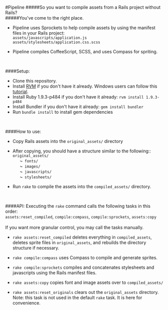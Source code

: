 #Pipeline
#####So you want to compile assets from a Rails project without Rails?<br />
#####You've come to the right place.<br />

- Pipeline uses Sprockets to help compile assets by using the manifest files in your Rails project:<br />
`assets/javascripts/application.js`<br />
`assets/stylesheets/application.css.scss`<br />

- Pipeline compiles CoffeeScript, SCSS, and uses Compass for spriting.<br />
<br />

####Setup:
- Clone this repository.
- Install [RVM](https://rvm.io/rvm/install) if you don't have it already. Windows users can follow this [tutorial](http://blog.developwithpassion.com/2012/03/30/installing-rvm-with-cygwin-on-windows/).
- Install Ruby 1.9.3-p484 if you don't have it already: `rvm install 1.9.3-p484`
- Install Bundler if you don't have it already: `gem install bundler`
- Run `bundle install` to install gem dependencies

<br />

####How to use:
- Copy Rails assets into the `original_assets/` directory
- After copying, you should have a structure similar to the following::<br />
`original_assets/`<br />
&nbsp;&nbsp;&nbsp;&nbsp;&nbsp;&nbsp;`↪ fonts/`<br />
&nbsp;&nbsp;&nbsp;&nbsp;&nbsp;&nbsp;`↪ images/`<br />
&nbsp;&nbsp;&nbsp;&nbsp;&nbsp;&nbsp;`↪ javascripts/`<br />
&nbsp;&nbsp;&nbsp;&nbsp;&nbsp;&nbsp;`↪ stylesheets/`<br />

- Run `rake` to compile the assets into the `compiled_assets/` directory.

<br />

####API:
Executing the `rake` command calls the following tasks in this order:<br />
`assets:reset_compiled`, `compile:compass`, `compile:sprockets`, `assets:copy`<br />
<br />
If you want more granular control, you may call the tasks manually.<br />

- `rake assets:reset_compiled` deletes everything in `compiled_assets`, deletes sprite files in `original_assets`, and rebuilds the directory structure if necessary.<br />

- `rake compile:compass` uses Compass to compile and generate sprites.<br />

- `rake compile:sprockets` compiles and concatenates stylesheets and javascripts using the Rails manifest files.<br />

- `rake assets:copy` copies font and image assets over to `compiled_assets/`<br />

- `rake assets:reset_originals` clears out the `original_assets` directory. Note: this task is not used in the default `rake` task. It is here for convenience.
